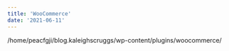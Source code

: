 ```yaml
---
title: 'WooCommerce'
date: '2021-06-11'
---
```


/home/peacfgji/blog.kaleighscruggs/wp-content/plugins/woocommerce/
